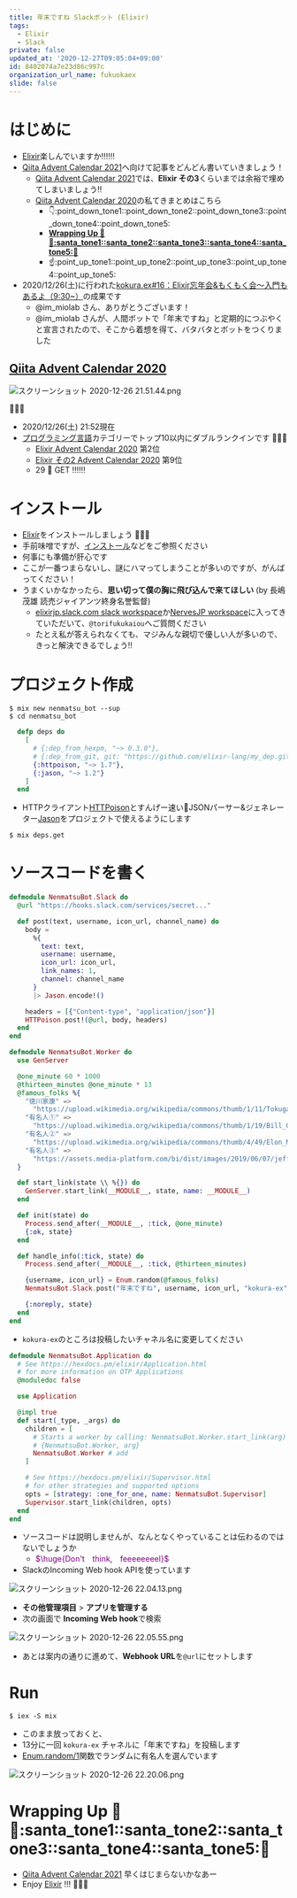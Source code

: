 ```yaml
---
title: 年末ですね Slackボット (Elixir)
tags:
  - Elixir
  - Slack
private: false
updated_at: '2020-12-27T09:05:04+09:00'
id: 8402074a7e23d86c997c
organization_url_name: fukuokaex
slide: false
---
```

# はじめに
- [Elixir](https://elixir-lang.org/)楽しんでいますか:bangbang::bangbang::bangbang:
- [Qiita Advent Calendar 2021](https://qiita.com/advent-calendar/2021)へ向けて記事をどんどん書いていきましょう！
    - [Qiita Advent Calendar 2021](https://qiita.com/advent-calendar/2021)では、**Elixir その3**くらいまでは余裕で埋めてしまいましょう:bangbang:
    - [Qiita Advent Calendar 2020](https://qiita.com/advent-calendar/2020)の私てきまとめはこちら
        - :point_down::point_down_tone1::point_down_tone2::point_down_tone3::point_down_tone4::point_down_tone5:
        - **[Wrapping Up :christmas_tree::santa::santa_tone1::santa_tone2::santa_tone3::santa_tone4::santa_tone5::christmas_tree:](https://qiita.com/torifukukaiou/items/e3056efc3d2c62600fa2#wrapping-up-christmas_treesantasanta_tone1santa_tone2santa_tone3santa_tone4santa_tone5christmas_tree)**
        - :point_up::point_up_tone1::point_up_tone2::point_up_tone3::point_up_tone4::point_up_tone5:
- 2020/12/26(土)に行われた[kokura.ex#16：Elixir忘年会&もくもく会～入門もあるよ（9:30~）](https://fukuokaex.connpass.com/event/198374/)の成果です
    - @im_miolab さん、ありがとうございます！
    - @im_miolab さんが、人間ボットで「年末ですね」と定期的につぶやくと宣言されたので、そこから着想を得て、バタバタとボットをつくりました

## [Qiita Advent Calendar 2020](https://qiita.com/advent-calendar/2020)
![スクリーンショット 2020-12-26 21.51.44.png](https://qiita-image-store.s3.ap-northeast-1.amazonaws.com/0/131808/5d3056f4-27b7-3c1b-1a6e-cb5d882e7537.png)

:tada::tada::tada:

- 2020/12/26(土) 21:52現在
- [プログラミング言語](https://qiita.com/advent-calendar/2020/ranking/feedbacks/categories/programming_languages)カテゴリーでトップ10以内にダブルランクインです :rocket::rocket::rocket:
    - [Elixir Advent Calendar 2020](https://qiita.com/advent-calendar/2020/elixir) 第2位
    - [Elixir その2 Advent Calendar 2020](https://qiita.com/advent-calendar/2020/elixir2) 第9位
    - 29 :meat_on_bone:  GET :bangbang::bangbang::bangbang:

# インストール
- [Elixir](https://elixir-lang.org/)をインストールしましょう :rocket::rocket::rocket:
- 手前味噌ですが、[インストール](https://qiita.com/torifukukaiou/items/d04d0273749c41eb50af#0-%E3%82%A4%E3%83%B3%E3%82%B9%E3%83%88%E3%83%BC%E3%83%AB)などをご参照ください 
- 何事にも準備が肝心です
- ここが一番つまらないし、謎にハマってしまうことが多いのですが、がんばってください！
- うまくいかなかったら、**思い切って僕の胸に飛び込んで来てほしい** (by 長嶋茂雄 読売ジャイアンツ終身名誉監督)
    - [elixirjp.slack.com slack workspace](https://elixirjp.slack.com/join/shared_invite/enQtODE0NjM3NTIyNTMzLTU5NmViZDE4N2Q3MGUyMmI5YTdlNmQ2ZDI4ZDgxZGZiYTVlYmJjOTMzYzk2NGUyMjBhMTBiNDdjYTg3ZjhmYWI)か[NervesJP workspace](https://join.slack.com/t/nerves-jp/shared_invite/enQtNzc0NTM1OTA5MzQ1LTg5NTAyYThiYzRlNDRmNDIwM2ZlZTJiZDc1MmE5NTFjYzA5OTE4ZTM5OWQxODFhZjY1NWJmZTc4NThkMjQ1Yjk)に入ってきていただいて、`@torifukukaiou`へご質問ください
    - たとえ私が答えられなくても、マジみんな親切で優しい人が多いので、きっと解決できるでしょう:bangbang:

# プロジェクト作成

```
$ mix new nenmatsu_bot --sup
$ cd nenmatsu_bot
```

```elixir:mix.exs
  defp deps do
    [
      # {:dep_from_hexpm, "~> 0.3.0"},
      # {:dep_from_git, git: "https://github.com/elixir-lang/my_dep.git", tag: "0.1.0"}
      {:httpoison, "~> 1.7"},
      {:jason, "~> 1.2"}
    ]
  end
```

- HTTPクライアント[HTTPoison](https://github.com/edgurgel/httpoison)とすんげー速い:rocket:JSONパーサー&ジェネレーター[Jason](https://github.com/michalmuskala/jason)をプロジェクトで使えるようにします

```
$ mix deps.get
```

# ソースコードを書く

```elixir:lib/nenmatsu_bot/slack.ex
defmodule NenmatsuBot.Slack do
  @url "https://hooks.slack.com/services/secret..."

  def post(text, username, icon_url, channel_name) do
    body =
      %{
        text: text,
        username: username,
        icon_url: icon_url,
        link_names: 1,
        channel: channel_name
      }
      |> Jason.encode!()

    headers = [{"Content-type", "application/json"}]
    HTTPoison.post!(@url, body, headers)
  end
end
```

```elixir:lib/nenmatsu_bot/worker.ex
defmodule NenmatsuBot.Worker do
  use GenServer

  @one_minute 60 * 1000
  @thirteen_minutes @one_minute * 13
  @famous_folks %{
    "徳川家康" =>
      "https://upload.wikimedia.org/wikipedia/commons/thumb/1/11/Tokugawa_Ieyasu2.JPG/270px-Tokugawa_Ieyasu2.JPG",
    "有名人①" =>
      "https://upload.wikimedia.org/wikipedia/commons/thumb/1/19/Bill_Gates_June_2015.jpg/220px-Bill_Gates_June_2015.jpg",
    "有名人②" =>
      "https://upload.wikimedia.org/wikipedia/commons/thumb/4/49/Elon_Musk_2015.jpg/220px-Elon_Musk_2015.jpg",
    "有名人③" =>
      "https://assets.media-platform.com/bi/dist/images/2019/06/07/jeff-bezos-shares-his-best-advice-for-anyone-starting-a-business.jpg"
  }

  def start_link(state \\ %{}) do
    GenServer.start_link(__MODULE__, state, name: __MODULE__)
  end

  def init(state) do
    Process.send_after(__MODULE__, :tick, @one_minute)
    {:ok, state}
  end

  def handle_info(:tick, state) do
    Process.send_after(__MODULE__, :tick, @thirteen_minutes)

    {username, icon_url} = Enum.random(@famous_folks)
    NenmatsuBot.Slack.post("年末ですね", username, icon_url, "kokura-ex")

    {:noreply, state}
  end
end
```

- `kokura-ex`のところは投稿したいチャネル名に変更してください

```elixir:lib/nenmatsu_bot/application.ex
defmodule NenmatsuBot.Application do
  # See https://hexdocs.pm/elixir/Application.html
  # for more information on OTP Applications
  @moduledoc false

  use Application

  @impl true
  def start(_type, _args) do
    children = [
      # Starts a worker by calling: NenmatsuBot.Worker.start_link(arg)
      # {NenmatsuBot.Worker, arg}
      NenmatsuBot.Worker # add
    ]

    # See https://hexdocs.pm/elixir/Supervisor.html
    # for other strategies and supported options
    opts = [strategy: :one_for_one, name: NenmatsuBot.Supervisor]
    Supervisor.start_link(children, opts)
  end
end
```

- ソースコードは説明しませんが、なんとなくやっていることは伝わるのではないでしょうか
    - <font color="purple">$\huge{Don't　think,　feeeeeeeel}$</font>
- SlackのIncoming Web hook APIを使っています

![スクリーンショット 2020-12-26 22.04.13.png](https://qiita-image-store.s3.ap-northeast-1.amazonaws.com/0/131808/a04f5ed7-4d4a-5528-2f04-9e271f5a5263.png)

- **その他管理項目** > **アプリを管理する**
- 次の画面で **Incoming Web hook**で検索

![スクリーンショット 2020-12-26 22.05.55.png](https://qiita-image-store.s3.ap-northeast-1.amazonaws.com/0/131808/b4b4d305-2846-5719-fd70-0d424e6c3729.png)

- あとは案内の通りに進めて、**Webhook URL**を`@url`にセットします

# Run

```
$ iex -S mix
```

- このまま放っておくと、
- 13分に一回 `kokura-ex` チャネルに「年末ですね」を投稿します
- [Enum.random/1](https://hexdocs.pm/elixir/Enum.html#random/1)関数でランダムに有名人を選んでいます

![スクリーンショット 2020-12-26 22.20.06.png](https://qiita-image-store.s3.ap-northeast-1.amazonaws.com/0/131808/7e133fd6-8cbe-fea8-b514-a65fea47cff2.png)



# Wrapping Up :christmas_tree::santa::santa_tone1::santa_tone2::santa_tone3::santa_tone4::santa_tone5::christmas_tree:
- [Qiita Advent Calendar 2021](https://qiita.com/advent-calendar/2021) 早くはじまらないかなあー
- Enjoy [Elixir](https://elixir-lang.org/) !!! :rocket::rocket::rocket: 
